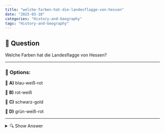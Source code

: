 ```yaml
---
title: "welche-farben-hat-die-landesflagge-von-hessen"
date: "2025-03-10"
categories: "History-and-Geography"
tags: "History-and-Geography"
---
```


## 📌 **Question**

Welche Farben hat die Landesflagge von Hessen?



---

### 📝 **Options:**

🔘 **A)** blau-weiß-rot

🔘 **B)** rot-weiß

🔘 **C)** schwarz-gold

🔘 **D)** grün-weiß-rot

---

<details>
  <summary>🔍 Show Answer</summary>

  <p>
💡  <b>Correct Answer:</b>  b
  </p>
  <p>
    📖<b>Explanation:</b>
    Hessen ist ein zentrales Bundesland in Deutschland, bekannt für seine vielfältige Kultur und Geschichte. Die offizielle Landesflagge von Hessen repräsentiert die Identität des Bundeslandes durch ihre spezifischen Farben. Diese Farben spielen eine wichtige Rolle bei offiziellen Anlässen und symbolisieren die regionale Zugehörigkeit. Das Wissen um die korrekten Farben der hessischen Flagge ist wesentlich für das Verständnis lokaler Symbole und Traditionen.
  </p>
</details>
